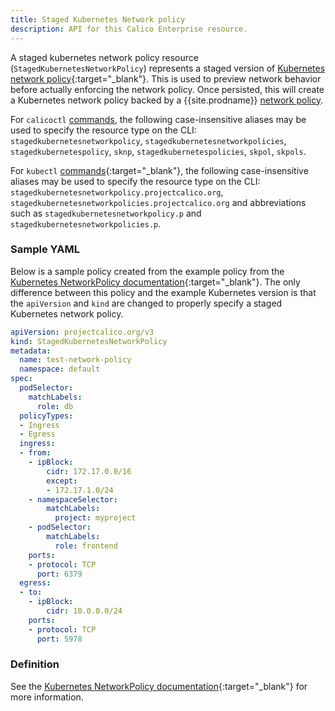 ```yaml
---
title: Staged Kubernetes Network policy
description: API for this Calico Enterprise resource. 
---
```


A staged kubernetes network policy resource (`StagedKubernetesNetworkPolicy`) represents a staged version
of [Kubernetes network policy](https://kubernetes.io/docs/concepts/services-networking/network-policies){:target="_blank"}.
This is used to preview network behavior before actually enforcing the network policy. Once persisted, this
will create a Kubernetes network policy backed by a {{site.prodname}}
[network policy]({{site.baseurl}}/reference/resources/networkpolicy).

For `calicoctl` [commands]({{site.baseurl}}/reference/calicoctl/), the following case-insensitive aliases
may be used to specify the resource type on the CLI:
`stagedkubernetesnetworkpolicy`, `stagedkubernetesnetworkpolicies`, `stagedkubernetespolicy`, `sknp`, `stagedkubernetespolicies`, `skpol`, `skpols`.

For `kubectl` [commands](https://kubernetes.io/docs/reference/kubectl/overview/){:target="_blank"}, the following case-insensitive aliases
may be used to specify the resource type on the CLI:
`stagedkubernetesnetworkpolicy.projectcalico.org`, `stagedkubernetesnetworkpolicies.projectcalico.org` and abbreviations such as
`stagedkubernetesnetworkpolicy.p` and `stagedkubernetesnetworkpolicies.p`.

### Sample YAML

Below is a sample policy created from the example policy from the
[Kubernetes NetworkPolicy documentation](https://kubernetes.io/docs/concepts/services-networking/network-policies/#the-networkpolicy-resource){:target="_blank"}.
The only difference between this policy and the example Kubernetes version is that the `apiVersion` and `kind` are changed
to properly specify a staged Kubernetes network policy.

```yaml
apiVersion: projectcalico.org/v3
kind: StagedKubernetesNetworkPolicy
metadata:
  name: test-network-policy
  namespace: default
spec:
  podSelector:
    matchLabels:
      role: db
  policyTypes:
  - Ingress
  - Egress
  ingress:
  - from:
    - ipBlock:
        cidr: 172.17.0.0/16
        except:
        - 172.17.1.0/24
    - namespaceSelector:
        matchLabels:
          project: myproject
    - podSelector:
        matchLabels:
          role: frontend
    ports:
    - protocol: TCP
      port: 6379
  egress:
  - to:
    - ipBlock:
        cidr: 10.0.0.0/24
    ports:
    - protocol: TCP
      port: 5978
```

### Definition
See the [Kubernetes NetworkPolicy documentation](https://v1-15.docs.kubernetes.io/docs/reference/generated/kubernetes-api/v1.15/#networkpolicyspec-v1-networking-k8s-io){:target="_blank"}
for more information.
